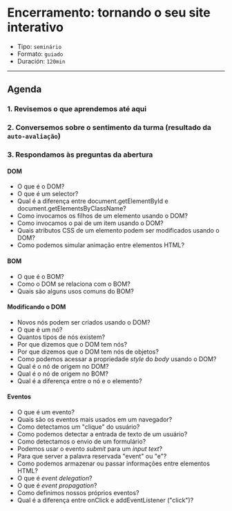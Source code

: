# Encerramento: tornando o seu site interativo

- Tipo: `seminário`
- Formato: `guiado`
- Duración: `120min`

***

## Agenda

### 1. Revisemos o que aprendemos até aqui

### 2. Conversemos sobre o sentimento da turma (resultado da `auto-avaliação`)

### 3. Respondamos às preguntas da abertura

#### DOM

- O que é o DOM?
- O que é um selector?
- Qual é a diferença entre document.getElementById e
  document.getElementsByClassName?
- Como invocamos os filhos de um elemento usando o DOM?
- Como invocamos o pai de um item usando o DOM?
- Quais atributos CSS de um elemento podem ser modificados usando o DOM?
- Como podemos simular animação entre elementos HTML?

#### BOM

- O que é o BOM?
- Como o DOM se relaciona com o BOM?
- Quais são alguns usos comuns do BOM?

#### Modificando o DOM

- Novos nós podem ser criados usando o DOM?
- O que é um nó?
- Quantos tipos de nós existem?
- Por que dizemos que o DOM tem nós?
- Por que dizemos que o DOM tem nós de objetos?
- Como podemos acessar a propriedade _style_ do _body_ usando o DOM?
- Qual é o nó de origem no DOM?
- Qual é o nó de origem no BOM?
- Qual é a diferença entre o nó e o elemento?

#### Eventos

- O que é um evento?
- Quais são os eventos mais usados em um navegador?
- Como detectamos um "clique" do usuário?
- Como podemos detectar a entrada de texto de um usuário?
- Como detectamos o envio de um formulário?
- Podemos usar o evento _submit_ para um _input text_?
- Para que server a palavra reservada "event" ou "e"?
- Como podemos armazenar ou passar informações entre elementos HTML?
- O que é _event delegation_?
- O que é _event propagation_?
- Como definimos nossos próprios eventos?
- Qual é a diferença entre onClick e addEventListener \("click"\)?
